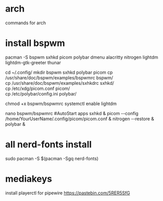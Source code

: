 # arch
commands for arch

# install bspwm

pacman -S bspwm sxhkd picom polybar dmenu alacritty nitrogen lightdm lightdm-gtk-greeter thunar

cd ~/.config/
mkdir bspwm sxhkd polybar picom
cp /usr/share/doc/bspwm/examples/bspwmrc bspwm/  
cp /usr/share/doc/bspwm/examples/sxhkdrc sxhkd/  
cp /etc/xdg/picom.conf picom/  
cp /etc/polybar/config.ini polybar/  

chmod +x bspwm/bspwmrc
systemctl enable lightdm


nano bspwm/bspwmrc
#AutoStart apps
sxhkd &
picom --config /home/YourUserName/.config/picom/picom.conf &
nitrogen --restore &
polybar &

# all nerd-fonts install
sudo pacman -S $(pacman -Sgq nerd-fonts)
# mediakeys
install playerctl for pipewire
https://pastebin.com/5RER5SfG
